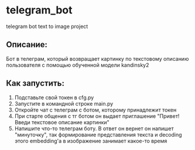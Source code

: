 # telegram_bot
telegram bot text to image project
## Описание:
Бот в телеграм, который возвращает картинку по текстовому описанию пользователя с помощью обученной модели kandinsky2

## Как запустить:
1. Подставьте свой токен в cfg.py
2. Запустите в командной строке main.py
3. Откройте чат c телеграм с ботом, которому принадлежит токен
4. При старте общения с тг ботом он выдает приглашение "Привет! Введи текстовое описание картинки"
5. Напишите что-то телеграм боту. В ответ он вернет он напишет "минуточку", так формирование представления текста и decoding этого embedding'а в изображение занимает какое-то время

